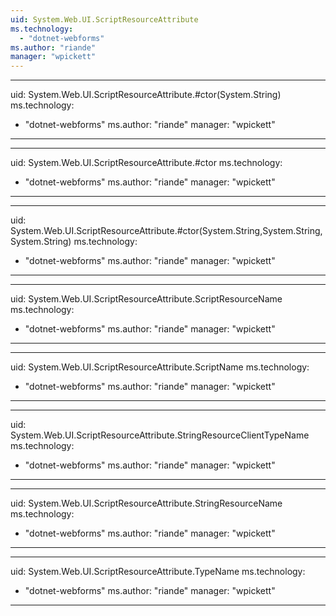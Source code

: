 ```yaml
---
uid: System.Web.UI.ScriptResourceAttribute
ms.technology: 
  - "dotnet-webforms"
ms.author: "riande"
manager: "wpickett"
---
```


---
uid: System.Web.UI.ScriptResourceAttribute.#ctor(System.String)
ms.technology: 
  - "dotnet-webforms"
ms.author: "riande"
manager: "wpickett"
---

---
uid: System.Web.UI.ScriptResourceAttribute.#ctor
ms.technology: 
  - "dotnet-webforms"
ms.author: "riande"
manager: "wpickett"
---

---
uid: System.Web.UI.ScriptResourceAttribute.#ctor(System.String,System.String,System.String)
ms.technology: 
  - "dotnet-webforms"
ms.author: "riande"
manager: "wpickett"
---

---
uid: System.Web.UI.ScriptResourceAttribute.ScriptResourceName
ms.technology: 
  - "dotnet-webforms"
ms.author: "riande"
manager: "wpickett"
---

---
uid: System.Web.UI.ScriptResourceAttribute.ScriptName
ms.technology: 
  - "dotnet-webforms"
ms.author: "riande"
manager: "wpickett"
---

---
uid: System.Web.UI.ScriptResourceAttribute.StringResourceClientTypeName
ms.technology: 
  - "dotnet-webforms"
ms.author: "riande"
manager: "wpickett"
---

---
uid: System.Web.UI.ScriptResourceAttribute.StringResourceName
ms.technology: 
  - "dotnet-webforms"
ms.author: "riande"
manager: "wpickett"
---

---
uid: System.Web.UI.ScriptResourceAttribute.TypeName
ms.technology: 
  - "dotnet-webforms"
ms.author: "riande"
manager: "wpickett"
---
